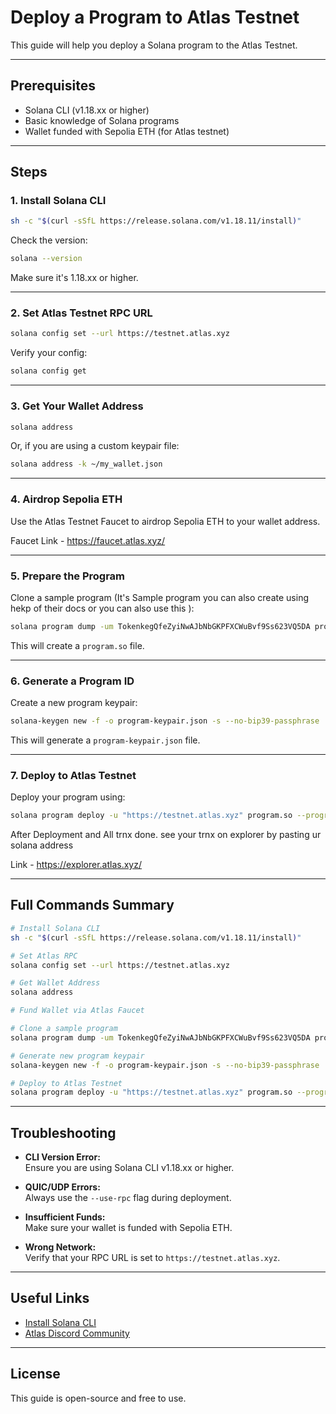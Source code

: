 # Deploy a Program to Atlas Testnet

This guide will help you deploy a Solana program to the Atlas Testnet.

---

## Prerequisites

- Solana CLI (v1.18.xx or higher)
- Basic knowledge of Solana programs
- Wallet funded with Sepolia ETH (for Atlas testnet)

---

## Steps

### 1. Install Solana CLI

```bash
sh -c "$(curl -sSfL https://release.solana.com/v1.18.11/install)"
```

Check the version:

```bash
solana --version
```

Make sure it's 1.18.xx or higher.

---

### 2. Set Atlas Testnet RPC URL

```bash
solana config set --url https://testnet.atlas.xyz
```

Verify your config:

```bash
solana config get
```

---

### 3. Get Your Wallet Address

```bash
solana address
```

Or, if you are using a custom keypair file:

```bash
solana address -k ~/my_wallet.json
```

---

### 4. Airdrop Sepolia ETH

Use the Atlas Testnet Faucet to airdrop Sepolia ETH to your wallet address.  

Faucet Link -  https://faucet.atlas.xyz/

---

### 5. Prepare the Program

Clone a sample program (It's Sample program you can also create using hekp of their docs or you can also use this ):

```bash
solana program dump -um TokenkegQfeZyiNwAJbNbGKPFXCWuBvf9Ss623VQ5DA program.so
```

This will create a `program.so` file.

---

### 6. Generate a Program ID

Create a new program keypair:

```bash
solana-keygen new -f -o program-keypair.json -s --no-bip39-passphrase
```

This will generate a `program-keypair.json` file.

---

### 7. Deploy to Atlas Testnet

Deploy your program using:

```bash
solana program deploy -u "https://testnet.atlas.xyz" program.so --program-id program-keypair.json
```
After Deployment and All trnx done.
see your trnx on explorer by pasting ur solana address 

Link - https://explorer.atlas.xyz/

---

## Full Commands Summary

```bash
# Install Solana CLI
sh -c "$(curl -sSfL https://release.solana.com/v1.18.11/install)"

# Set Atlas RPC
solana config set --url https://testnet.atlas.xyz

# Get Wallet Address
solana address

# Fund Wallet via Atlas Faucet

# Clone a sample program
solana program dump -um TokenkegQfeZyiNwAJbNbGKPFXCWuBvf9Ss623VQ5DA program.so

# Generate new program keypair
solana-keygen new -f -o program-keypair.json -s --no-bip39-passphrase

# Deploy to Atlas Testnet
solana program deploy -u "https://testnet.atlas.xyz" program.so --program-id program-keypair.json --use-rpc
```

---

## Troubleshooting

- **CLI Version Error:**  
  Ensure you are using Solana CLI v1.18.xx or higher.

- **QUIC/UDP Errors:**  
  Always use the `--use-rpc` flag during deployment.

- **Insufficient Funds:**  
  Make sure your wallet is funded with Sepolia ETH.

- **Wrong Network:**  
  Verify that your RPC URL is set to `https://testnet.atlas.xyz`.

---

## Useful Links

- [Install Solana CLI](https://docs.solana.com/cli/install-solana-cli-tools)
- [Atlas Discord Community](https://discord.gg/atlas-xyz)

---

## License

This guide is open-source and free to use.


